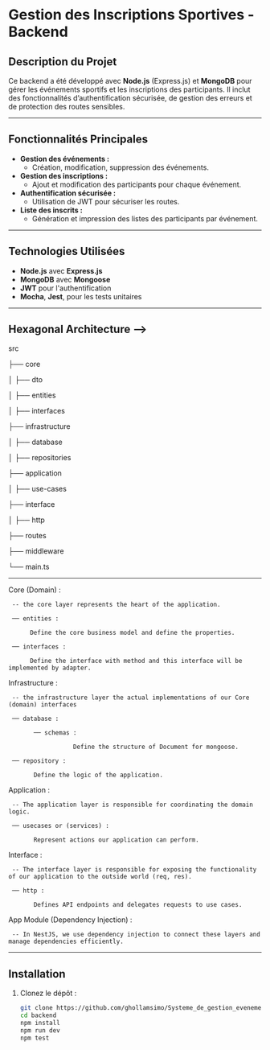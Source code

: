 # Gestion des Inscriptions Sportives - Backend

## Description du Projet

Ce backend a été développé avec **Node.js** (Express.js) et **MongoDB** pour gérer les événements sportifs et les inscriptions des participants. Il inclut des fonctionnalités d’authentification sécurisée, de gestion des erreurs et de protection des routes sensibles.

---

## Fonctionnalités Principales

- **Gestion des événements :** 
  - Création, modification, suppression des événements.  
- **Gestion des inscriptions :** 
  - Ajout et modification des participants pour chaque événement.
- **Authentification sécurisée :**
  - Utilisation de JWT pour sécuriser les routes.
- **Liste des inscrits :**
  - Génération et impression des listes des participants par événement.

---

## Technologies Utilisées

- **Node.js** avec **Express.js**  
- **MongoDB** avec **Mongoose**  
- **JWT** pour l'authentification  
- **Mocha**, **Jest**, pour les tests unitaires  

---

## Hexagonal Architecture -->

src

├── core

│   ├── dto

│   ├── entities

│   ├── interfaces

├── infrastructure

│   ├── database

│   ├── repositories

├── application

│   ├── use-cases

├── interface

│   ├── http

├── routes

├── middleware

└── main.ts

--------------------------

Core (Domain) :

     -- the core layer represents the heart of the application.

     ── entities :

          Define the core business model and define the properties.

     ── interfaces :

          Define the interface with method and this interface will be implemented by adapter.

Infrastructure :

     -- the infrastructure layer the actual implementations of our Core (domain) interfaces

     ── database :

           ── schemas :

                      Define the structure of Document for mongoose.

     ── repository :

           Define the logic of the application.

Application :

     -- The application layer is responsible for coordinating the domain logic.

     ── usecases or (services) :

           Represent actions our application can perform.

Interface :

     -- The interface layer is responsible for exposing the functionality of our application to the outside world (req, res).

     ── http :

           Defines API endpoints and delegates requests to use cases.

App Module (Dependency Injection) :

     -- In NestJS, we use dependency injection to connect these layers and manage dependencies efficiently.

---

## Installation

1. Clonez le dépôt :  
   ```bash
   git clone https://github.com/ghollamsimo/Systeme_de_gestion_evenements_Backend
   cd backend
   npm install
   npm run dev
   npm test
   
